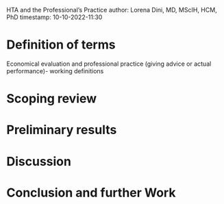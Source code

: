 HTA and the Professional’s Practice
author: Lorena Dini, MD, MScIH, HCM, PhD
timestamp: 10-10-2022-11:30

# Definition of terms
Economical evaluation and professional practice (giving advice or actual performance)- working definitions 
# Scoping review 
# Preliminary results
# Discussion
# Conclusion and further Work